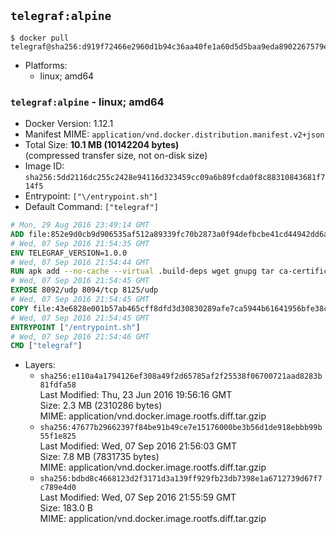 ## `telegraf:alpine`

```console
$ docker pull telegraf@sha256:d919f72466e2960d1b94c36aa40fe1a60d5d5baa9eda8902267579ee43e880e4
```

-	Platforms:
	-	linux; amd64

### `telegraf:alpine` - linux; amd64

-	Docker Version: 1.12.1
-	Manifest MIME: `application/vnd.docker.distribution.manifest.v2+json`
-	Total Size: **10.1 MB (10142204 bytes)**  
	(compressed transfer size, not on-disk size)
-	Image ID: `sha256:5dd2116dc255c2428e94116d323459cc09a6b89fcda0f8c88310843681f714f5`
-	Entrypoint: `["\/entrypoint.sh"]`
-	Default Command: `["telegraf"]`

```dockerfile
# Mon, 29 Aug 2016 23:49:14 GMT
ADD file:852e9d0cb9d906535af512a89339fc70b2873a0f94defbcbe41cd44942dd6ac8 in / 
# Wed, 07 Sep 2016 21:54:35 GMT
ENV TELEGRAF_VERSION=1.0.0
# Wed, 07 Sep 2016 21:54:44 GMT
RUN apk add --no-cache --virtual .build-deps wget gnupg tar ca-certificates &&     update-ca-certificates &&     gpg --keyserver hkp://ha.pool.sks-keyservers.net         --recv-keys 05CE15085FC09D18E99EFB22684A14CF2582E0C5 &&     wget -q https://dl.influxdata.com/telegraf/releases/telegraf-${TELEGRAF_VERSION}-static_linux_amd64.tar.gz.asc &&     wget -q https://dl.influxdata.com/telegraf/releases/telegraf-${TELEGRAF_VERSION}-static_linux_amd64.tar.gz &&     gpg --batch --verify telegraf-${TELEGRAF_VERSION}-static_linux_amd64.tar.gz.asc telegraf-${TELEGRAF_VERSION}-static_linux_amd64.tar.gz &&     mkdir -p /usr/src /etc/telegraf &&     tar -C /usr/src -xzf telegraf-${TELEGRAF_VERSION}-static_linux_amd64.tar.gz &&     mv /usr/src/telegraf*/telegraf.conf /etc/telegraf/ &&     chmod +x /usr/src/telegraf*/* &&     cp -a /usr/src/telegraf*/* /usr/bin/ &&     rm -rf *.tar.gz* /usr/src /root/.gnupg &&     apk del .build-deps
# Wed, 07 Sep 2016 21:54:45 GMT
EXPOSE 8092/udp 8094/tcp 8125/udp
# Wed, 07 Sep 2016 21:54:45 GMT
COPY file:43e6828e001b57ab465cff8dfd3d30830289afe7ca5944b61641956bfe38cd1c in /entrypoint.sh 
# Wed, 07 Sep 2016 21:54:45 GMT
ENTRYPOINT ["/entrypoint.sh"]
# Wed, 07 Sep 2016 21:54:46 GMT
CMD ["telegraf"]
```

-	Layers:
	-	`sha256:e110a4a1794126ef308a49f2d65785af2f25538f06700721aad8283b81fdfa58`  
		Last Modified: Thu, 23 Jun 2016 19:56:16 GMT  
		Size: 2.3 MB (2310286 bytes)  
		MIME: application/vnd.docker.image.rootfs.diff.tar.gzip
	-	`sha256:47677b29662397f84be91b49ce7e15176000be3b56d1de918ebbb99b55f1e825`  
		Last Modified: Wed, 07 Sep 2016 21:56:03 GMT  
		Size: 7.8 MB (7831735 bytes)  
		MIME: application/vnd.docker.image.rootfs.diff.tar.gzip
	-	`sha256:bdbd8c4668123d2f3171d3a139ff929fb23db7398e1a6712739d67f7c789e4d0`  
		Last Modified: Wed, 07 Sep 2016 21:55:59 GMT  
		Size: 183.0 B  
		MIME: application/vnd.docker.image.rootfs.diff.tar.gzip
